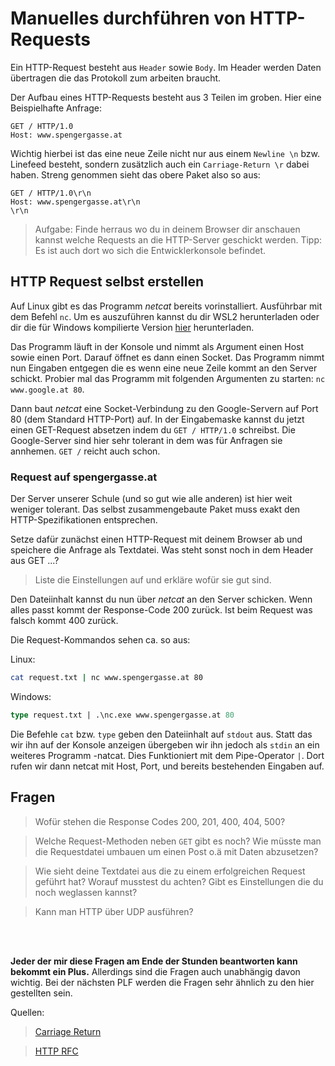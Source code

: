 # Manuelles durchführen von HTTP-Requests

Ein HTTP-Request besteht aus `Header` sowie `Body`. Im Header werden Daten übertragen die das Protokoll zum arbeiten braucht. 

Der Aufbau eines HTTP-Requests besteht aus 3 Teilen im groben. Hier eine Beispielhafte Anfrage:

```http
GET / HTTP/1.0
Host: www.spengergasse.at

```

Wichtig hierbei ist das eine neue Zeile nicht nur aus einem `Newline \n` bzw. Linefeed besteht, sondern zusätzlich auch ein `Carriage-Return \r` dabei haben. Streng genommen sieht das obere Paket also so aus:

```http
GET / HTTP/1.0\r\n
Host: www.spengergasse.at\r\n
\r\n
```



> Aufgabe: Finde herraus wo du in deinem Browser dir anschauen kannst welche Requests an die HTTP-Server geschickt werden. Tipp: Es ist auch dort wo sich die Entwicklerkonsole befindet.

## HTTP Request selbst erstellen
Auf Linux gibt es das Programm *netcat* bereits vorinstalliert. Ausführbar mit dem Befehl `nc`. Um es auszuführen kannst du dir WSL2 herunterladen oder dir die für Windows kompilierte Version [hier](https://eternallybored.org/misc/netcat/) herunterladen. 

Das Programm läuft in der Konsole und nimmt als Argument einen Host sowie einen Port. Darauf öffnet es dann einen Socket. Das Programm nimmt nun Eingaben entgegen die es wenn eine neue Zeile kommt an den Server schickt. Probier mal das Programm mit folgenden Argumenten zu starten: `nc www.google.at 80`. 

Dann baut *netcat* eine Socket-Verbindung zu den Google-Servern auf Port 80 (dem Standard HTTP-Port) auf. In der Eingabemaske kannst du jetzt einen GET-Request absetzen indem du `GET / HTTP/1.0` schreibst. Die Google-Server sind hier sehr tolerant in dem was für Anfragen sie annhemen. `GET /` reicht auch schon. 

### Request auf spengergasse.at
Der Server unserer Schule (und so gut wie alle anderen) ist hier weit weniger tolerant. Das selbst zusammengebaute Paket muss exakt den HTTP-Spezifikationen entsprechen. 

Setze dafür zunächst einen HTTP-Request mit deinem Browser ab und speichere die Anfrage als Textdatei. Was steht sonst noch in dem Header aus GET ...?
 > Liste die Einstellungen auf und erkläre wofür sie gut sind. 

Den Dateiinhalt kannst du nun über *netcat* an den Server schicken. Wenn alles passt kommt der Response-Code 200 zurück. Ist beim Request was falsch kommt 400 zurück. 

Die Request-Kommandos sehen ca. so aus: 

Linux:
```bash
cat request.txt | nc www.spengergasse.at 80
```
Windows:
```ps
type request.txt | .\nc.exe www.spengergasse.at 80
```

Die Befehle `cat` bzw. `type` geben den Dateiinhalt auf `stdout` aus. Statt das wir ihn auf der Konsole anzeigen übergeben wir ihn jedoch als `stdin` an ein weiteres Programm -natcat. Dies Funktioniert mit dem Pipe-Operator `|`. Dort rufen wir dann netcat mit Host, Port, und bereits bestehenden Eingaben auf. 

## Fragen

> Wofür stehen die Response Codes 200, 201, 400, 404, 500? 

> Welche Request-Methoden neben `GET` gibt es noch? Wie müsste man die Requestdatei umbauen um einen Post o.ä mit Daten abzusetzen?


> Wie sieht deine Textdatei aus die zu einem erfolgreichen Request geführt hat? Worauf musstest du achten? Gibt es Einstellungen die du noch weglassen kannst?

> Kann man HTTP über UDP ausführen?


<br><br>

**Jeder der mir diese Fragen am Ende der Stunden beantworten kann bekommt ein Plus.** Allerdings sind die Fragen auch unabhängig davon wichtig. Bei der nächsten PLF werden die Fragen sehr ähnlich zu den hier gestellten sein. 


Quellen:
> [Carriage Return](https://unix.stackexchange.com/a/398188)

> [HTTP RFC](https://www.rfc-editor.org/rfc/rfc2616)



